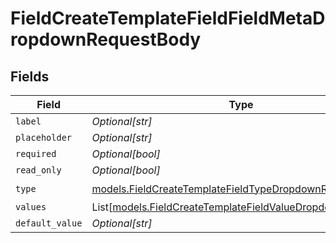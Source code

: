 # FieldCreateTemplateFieldFieldMetaDropdownRequestBody


## Fields

| Field                                                                                                                    | Type                                                                                                                     | Required                                                                                                                 | Description                                                                                                              |
| ------------------------------------------------------------------------------------------------------------------------ | ------------------------------------------------------------------------------------------------------------------------ | ------------------------------------------------------------------------------------------------------------------------ | ------------------------------------------------------------------------------------------------------------------------ |
| `label`                                                                                                                  | *Optional[str]*                                                                                                          | :heavy_minus_sign:                                                                                                       | N/A                                                                                                                      |
| `placeholder`                                                                                                            | *Optional[str]*                                                                                                          | :heavy_minus_sign:                                                                                                       | N/A                                                                                                                      |
| `required`                                                                                                               | *Optional[bool]*                                                                                                         | :heavy_minus_sign:                                                                                                       | N/A                                                                                                                      |
| `read_only`                                                                                                              | *Optional[bool]*                                                                                                         | :heavy_minus_sign:                                                                                                       | N/A                                                                                                                      |
| `type`                                                                                                                   | [models.FieldCreateTemplateFieldTypeDropdownRequestBody2](../models/fieldcreatetemplatefieldtypedropdownrequestbody2.md) | :heavy_check_mark:                                                                                                       | N/A                                                                                                                      |
| `values`                                                                                                                 | List[[models.FieldCreateTemplateFieldValueDropdown](../models/fieldcreatetemplatefieldvaluedropdown.md)]                 | :heavy_minus_sign:                                                                                                       | N/A                                                                                                                      |
| `default_value`                                                                                                          | *Optional[str]*                                                                                                          | :heavy_minus_sign:                                                                                                       | N/A                                                                                                                      |